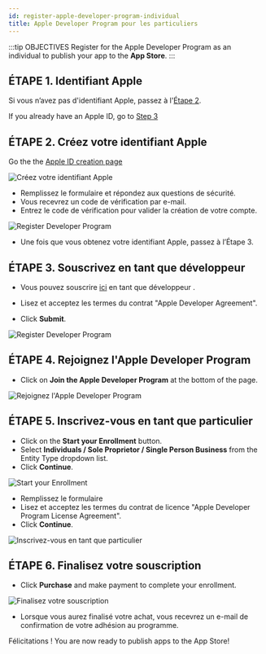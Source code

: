 ```yaml
---
id: register-apple-developer-program-individual
title: Apple Developer Program pour les particuliers
---
```


:::tip OBJECTIVES Register for the Apple Developer Program as an individual to publish your app to the **App Store**. :::

## ÉTAPE 1. Identifiant Apple

Si vous n’avez pas d'identifiant Apple, passez à l'[Étape 2](#step-2-create-your-apple-id).

If you already have an Apple ID, go to [Step 3](#step-3-register-as-a-developer)

## ÉTAPE 2. Créez votre identifiant Apple

Go the the [Apple ID creation page](https://appleid.apple.com/)

![Créez votre identifiant Apple](assets/fr/deploy-app-store/Apple-ID-Creation-Page-4D-for-iOS.png)

* Remplissez le formulaire et répondez aux questions de sécurité.
* Vous recevrez un code de vérification par e-mail.
* Entrez le code de vérification pour valider la création de votre compte.

![Register Developer Program](assets/fr/deploy-app-store/Register-developer-program-4D-for-iOS.png)

* Une fois que vous obtenez votre identifiant Apple, passez à l’Étape 3.

## ÉTAPE 3. Souscrivez en tant que développeur

* Vous pouvez souscrire [ici](https://developer.apple.com/account/) en tant que développeur .

* Lisez et acceptez les termes du contrat "Apple Developer Agreement".
* Click **Submit**.

![Register Developer Program](assets/en/deploy-app-store/Register-developer-4D-for-iOS.png)

## ÉTAPE 4. Rejoignez l'Apple Developer Program

* Click on **Join the Apple Developer Program** at the bottom of the page.

![Rejoignez l'Apple Developer Program](assets/en/deploy-app-store/Join-Apple-Developer-Program-individuals-4D-for-iOS.png)

## ÉTAPE 5. Inscrivez-vous en tant que particulier

* Click on the **Start your Enrollment** button.
* Select **Individuals / Sole Proprietor / Single Person Business** from the Entity Type dropdown list.
* Click **Continue**.

![Start your Enrollment](assets/en/deploy-app-store/Apple-Developer-Program-Individuals-4D-for-iOS.png)

* Remplissez le formulaire
* Lisez et acceptez les termes du contrat de licence "Apple Developer Program License Agreement".
* Click **Continue**.

![Inscrivez-vous en tant que particulier](assets/en/deploy-app-store/Apple-Developer-Program-Enrollment-4D-for-iOS.png)

## ÉTAPE 6. Finalisez votre souscription

* Click **Purchase** and make payment to complete your enrollment.

![Finalisez votre souscription](assets/en/deploy-app-store/Complete-Purchase-Apple-Developer-Program-4D-for-iOS.png)

* Lorsque vous aurez finalisé votre achat, vous recevrez un e-mail de confirmation de votre adhésion au programme.

Félicitations ! You are now ready to publish apps to the App Store!